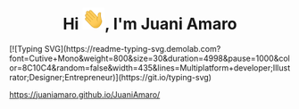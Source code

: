 <h1 align="center">Hi <img src="https://raw.githubusercontent.com/ABSphreak/ABSphreak/master/gifs/Hi.gif" width="40px">, I'm Juani Amaro</h1>
[![Typing SVG](https://readme-typing-svg.demolab.com?font=Cutive+Mono&weight=800&size=30&duration=4998&pause=1000&color=8C10C4&random=false&width=435&lines=Multiplatform+developer;Illustrator;Designer;Entrepreneur)](https://git.io/typing-svg)

https://juaniamaro.github.io/JuaniAmaro/
